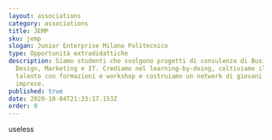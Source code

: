 ```yaml
---
layout: associations
category: associations
title: JEMP
sku: jemp
slogan: Junior Enterprise Milano Politecnico
type: Opportunità extradidattiche
description: Siamo studenti che svolgono progetti di consulenza di Business,
  Design, Marketing e IT. Crediamo nel learning-by-doing, coltiviamo il nostro
  talento con formazioni e workshop e costruiamo un network di giovani talenti e
  imprese.
published: true
date: 2020-10-04T21:33:17.153Z
order: 0
---
```

useless